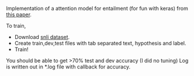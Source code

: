Implementation of a attention model for entailment (for fun with keras) from [this paper](http://arxiv.org/abs/1509.06664).

To train,

* Download [snli dataset](http://nlp.stanford.edu/projects/snli/).
* Create train,dev,test files with tab separated text, hypothesis and label.
* Train!

You should be able to get >70% test and dev accuracy (I did no tuning)
Log is written out in *.log file with callback for accuracy.